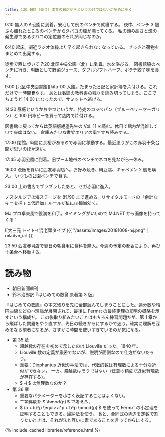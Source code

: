 ```yaml
---
title: 130 日目（曇り）体育の日だからというわけではないが多めに歩く
---
```


0:10 無人のＫ公園に到着。安心して例のベンチで就寝する。
夜中、ベンチ 3 個ぶん離れたところのベンチからタバコの煙が漂ってくる。
私の頭の高さと煙の発生源であるタバコの定位置のそれが同じなのか。

6:40 起床。最近ラジオ体操より早く起きられなくなっている。
さっさと荷物をまとめて出発する。

徒歩で西に歩いて 7:20 北区中央公園（北）に到着。水を浴びる。
図書館脇のベンチに行き、朝飯として野菜ジュース、ダブルソフトハーフ、ポテチ餃子味を食す。

9:00 [北区中央図書館][kita-00]入館。たまった日記と家計簿を片付ける。これだけで一時間費やす。
あとは数論の教科書の残りを読み切ってしまう。ここでちょうど 14:00 になったので、サミットへ逃げる。

14:20 昼飯というかおやつというか、特売のコッペパン（ブルーベリーマーガリン）と 100 円柿ピーを買って店内で片付ける。

図書館に戻ってからは英語版絶望先生の Vol. 11 を読む。休日で館内が混雑していて座席はない。
倉庫みたいな書架エリアの奥で立ち読みする。

17:00 閉館。時間に余裕があるので赤羽に移動する。最近思うがこの赤羽十条台間が思いのほか遠い。

17:45 赤羽公園に到着。旧プール地帯のベンチでネコを見ながら一休み。

19:00 晩飯を買いに西友赤羽店へ。お好み焼き、絹豆腐、キャベメン 2 個を購入。
いつもの公園ベンチで食す。

23:00 上の書店でブラブラしたあと、セガ赤羽に進入。

ノスタルジアは海ステージを 89/90 まで進める。リサイタルモードの「余計なキーを押すと低評価」ルールが私には相当効く。

MJ プロ卓東風で役満を和了。タイミングがいいので MJ.NET から画像を持ってくる：

![大三元 トイトイ混老頭タイプ]({{ "/assets/images/20181008-mj.png" | relative_url }})

23:50 西友赤羽店で翌日の朝食用に食料を購入。今週の予定の都合により、再び十条台へ移動する。

# 読み物

* 朝日新聞朝刊
* 鈴木治郎訳『はじめての数論 原著第 3 版』

『はじめての数論』の本文残りを先に全部読んでしまうことにした。連分数や楕円曲線などの小理論が展開されて、最後に Fermat の最終定理の証明の概略を示すという構成だ。
この後取り組みたいことはもちろん練習問題だが、第 1 章から飛ばした問題をやり直すか、先日の続きからにするかで迷う。確実に理解を深めるなら前者になるが、さすがに時間を使いすぎているのが気になる。

* 第 35 章
  * 超越数の存在を初めて示したのは Liouville だった。1840 年。
  * Liouville 数の定義が厳密でないが、説明が面倒なので仕方がないだろう。
  * 重要：Diophantus 近似の手法では、代数的数は有理数による十分な近似ができない。
    一方、超越数はそうではない（任意の精度で近似有理数が存在する）。
  * $ -i $ は無理数なのか？
* 第 36 章
  * 重要なパラメーターを小さく表記することはよくない。
  * 二項係数を $ \bmod{p} $ で考える。
  * $ (a + b)^p \equiv a^p + b^p \pmod{p} $ を使って Fermat の小定理を証明することもできる。帰納法を使う。
    あと、合同式の両辺を定数で割りたいときは、それが法と互いに素であることを言ってからにする。

{% include_cached libraries/reference.html %}
